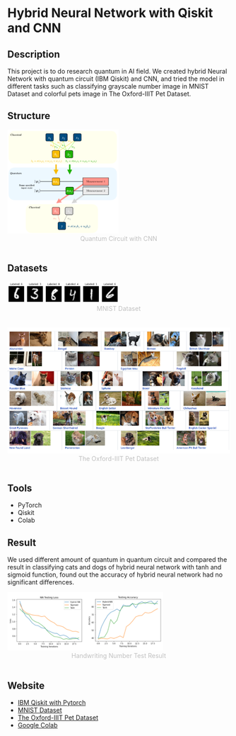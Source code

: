 # Hybrid Neural Network with Qiskit and CNN

## Description
This project is to do research quantum in AI field. We created hybrid Neural Network with quantum circuit (IBM Qiskit) and CNN, and tried the model in different tasks such as classifying grayscale number image in MNIST Dataset and colorful pets image in The Oxford-IIIT Pet Dataset. 

## Structure
<img src="image/hnn.png" alt="Hybrid Neural Network" width="50%"/>
<center style="font-size:14px;color:#C0C0C0;">Quantum Circuit with CNN</center>
<br>

## Datasets
<img src="image/mnist.png" alt="MNIST Dataset" width="50%"/>
<center style="font-size:14px;color:#C0C0C0;">MNIST Dataset</center>
<br>
<br>

<img src="image/Oxford-IIIT_Pet.png" alt="The Oxford-IIIT Pet Dataset"/>
<center style="font-size:14px;color:#C0C0C0;">The Oxford-IIIT Pet Dataset</center>
<br>

## Tools
- PyTorch
- Qiskit
- Colab

## Result
We used different amount of quantum in quantum circuit and compared the result in classifying cats and dogs of hybrid neural network with tanh and sigmoid function, found out the accuracy of hybrid neural network had no significant differences.
<br>

<img src="image/mnist_result.png" alt="MNIST Result" width="70%"/>
<center style="font-size:14px;color:#C0C0C0;">Handwriting Number Test Result</center>
<br>

## Website
- [IBM Qiskit with Pytorch](https://qiskit.org/textbook/ch-machine-learning/machine-learning-qiskit-pytorch.html)
- [MNIST Dataset](http://yann.lecun.com/exdb/mnist/)
- [The Oxford-IIIT Pet Dataset](https://www.robots.ox.ac.uk/~vgg/data/pets/)
- [Google Colab](https://colab.research.google.com/notebooks/intro.ipynb)
